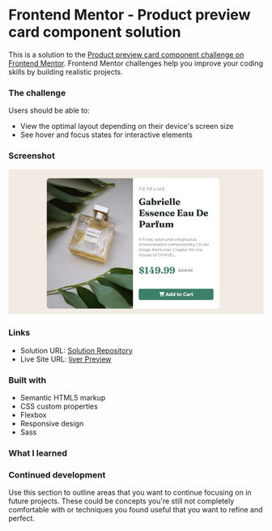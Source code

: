 # Frontend Mentor - Product preview card component solution

This is a solution to the [Product preview card component challenge on Frontend Mentor](https://www.frontendmentor.io/challenges/product-preview-card-component-GO7UmttRfa). Frontend Mentor challenges help you improve your coding skills by building realistic projects.

### The challenge

Users should be able to:

- View the optimal layout depending on their device's screen size
- See hover and focus states for interactive elements

### Screenshot

![](./Screenshot.jpg)

### Links

- Solution URL: [Solution Repository](https://github.com/Hajiabdi213/Product-Preview-card-component)
- Live Site URL: [liver Preview](https://hajiabdi213.github.io/Product-Preview-card-component/)

### Built with

- Semantic HTML5 markup
- CSS custom properties
- Flexbox
- Responsive design
- Sass

### What I learned

### Continued development

Use this section to outline areas that you want to continue focusing on in future projects. These could be concepts you're still not completely comfortable with or techniques you found useful that you want to refine and perfect.
